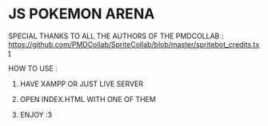 # JS POKEMON ARENA

SPECIAL THANKS TO ALL THE AUTHORS OF THE PMDCOLLAB : https://github.com/PMDCollab/SpriteCollab/blob/master/spritebot_credits.txt

HOW TO USE : 

1) HAVE XAMPP OR JUST LIVE SERVER

2) OPEN INDEX.HTML WITH ONE OF THEM

3) ENJOY :3

